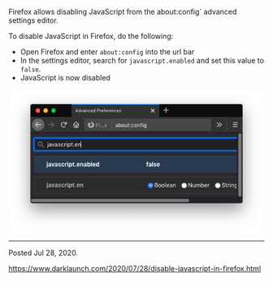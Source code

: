 Firefox allows disabling JavaScript from the <kdb>about:config` advanced settings editor.

To disable JavaScript in Firefox, do the following:

* Open Firefox and enter `about:config` into the url bar
* In the settings editor, search for `javascript.enabled` and set this value to `false`.
* JavaScript is now disabled

<img alt="" src="/img/uploads/2020-07/firefox-disable-javascript.png" />

---

Posted Jul 28, 2020.

https://www.darklaunch.com/2020/07/28/disable-javascript-in-firefox.html